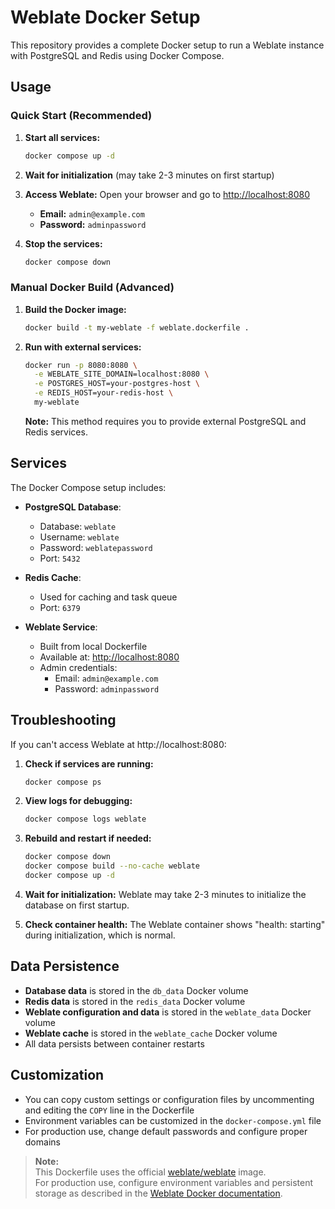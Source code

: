 # Weblate Docker Setup

This repository provides a complete Docker setup to run a Weblate instance with PostgreSQL and Redis using Docker Compose.

## Usage

### Quick Start (Recommended)

1. **Start all services:**
   ```sh
   docker compose up -d
   ```

2. **Wait for initialization** (may take 2-3 minutes on first startup)

3. **Access Weblate:**
   Open your browser and go to [http://localhost:8080](http://localhost:8080)
   - **Email:** `admin@example.com`
   - **Password:** `adminpassword`

4. **Stop the services:**
   ```sh
   docker compose down
   ```

### Manual Docker Build (Advanced)

1. **Build the Docker image:**
   ```sh
   docker build -t my-weblate -f weblate.dockerfile .
   ```

2. **Run with external services:**
   ```sh
   docker run -p 8080:8080 \
     -e WEBLATE_SITE_DOMAIN=localhost:8080 \
     -e POSTGRES_HOST=your-postgres-host \
     -e REDIS_HOST=your-redis-host \
     my-weblate
   ```

   **Note:** This method requires you to provide external PostgreSQL and Redis services.

## Services

The Docker Compose setup includes:

- **PostgreSQL Database**: 
  - Database: `weblate`
  - Username: `weblate` 
  - Password: `weblatepassword`
  - Port: `5432`

- **Redis Cache**:
  - Used for caching and task queue
  - Port: `6379`

- **Weblate Service**:
  - Built from local Dockerfile
  - Available at: [http://localhost:8080](http://localhost:8080)
  - Admin credentials:
    - Email: `admin@example.com`
    - Password: `adminpassword`

## Troubleshooting

If you can't access Weblate at http://localhost:8080:

1. **Check if services are running:**
   ```sh
   docker compose ps
   ```

2. **View logs for debugging:**
   ```sh
   docker compose logs weblate
   ```

3. **Rebuild and restart if needed:**
   ```sh
   docker compose down
   docker compose build --no-cache weblate
   docker compose up -d
   ```

4. **Wait for initialization:**
   Weblate may take 2-3 minutes to initialize the database on first startup.

5. **Check container health:**
   The Weblate container shows "health: starting" during initialization, which is normal.

## Data Persistence

- **Database data** is stored in the `db_data` Docker volume
- **Redis data** is stored in the `redis_data` Docker volume  
- **Weblate configuration and data** is stored in the `weblate_data` Docker volume
- **Weblate cache** is stored in the `weblate_cache` Docker volume
- All data persists between container restarts

## Customization

- You can copy custom settings or configuration files by uncommenting and editing the `COPY` line in the Dockerfile
- Environment variables can be customized in the `docker-compose.yml` file
- For production use, change default passwords and configure proper domains

> **Note:**  
> This Dockerfile uses the official [weblate/weblate](https://hub.docker.com/r/weblate/weblate) image.  
> For production use, configure environment variables and persistent storage as described in the [Weblate Docker documentation](https://docs.weblate.org/en/latest/admin/docker.html).
